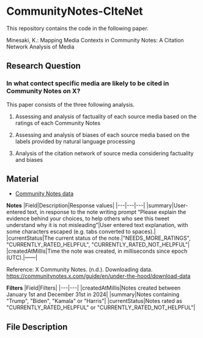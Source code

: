 # CommunityNotes-CIteNet
This repository contains the code in the following paper.

Minesaki, K.: Mapping Media Contexts in Community Notes: A Citation Network Analysis of Media

## Research Question
### In what contect specific media are likely to be cited in Community Notes on X?
This paper consists of the three following analysis.

1.	Assessing and analysis of factuality of each source media based on the ratings of each Community Notes

2.	Assessing and analysis of biases of each source media based on the labels provided by natural language processing

3.	Analysis of the citation network of source media considering factuality and biases

## Material 
- [Community Notes data](https://communitynotes.x.com/guide/en/under-the-hood/download-data)

**Notes**
|Field|Description|Response values|
|---|---|---|
|summary|User-entered text, in response to the note writing prompt “Please explain the evidence behind your choices, to help others who see this tweet understand why it is not misleading”|User entered text explanation, with some characters escaped (e.g. tabs converted to spaces).|
|currentStatus|The current status of the note.|"NEEDS_MORE_RATINGS", "CURRENTLY_RATED_HELPFUL", "CURRENTLY_RATED_NOT_HELPFUL"|
|createdAtMillis|Time the note was created, in milliseconds since epoch (UTC).|——|

Reference: X Community Notes. (n.d.). Downloading data. https://communitynotes.x.com/guide/en/under-the-hood/download-data

**Filters**
|Field|Filters|
|---|---|
|createdAtMillis|Notes created between January 1st and December 31st in 2024|
|summary|Notes containing "Trump", "Biden", "Kamala" or "Harris"|
|currentStatus|Notes rated as "CURRENTLY_RATED_HELPFUL" or "CURRENTLY_RATED_NOT_HELPFUL"|

## File Description
